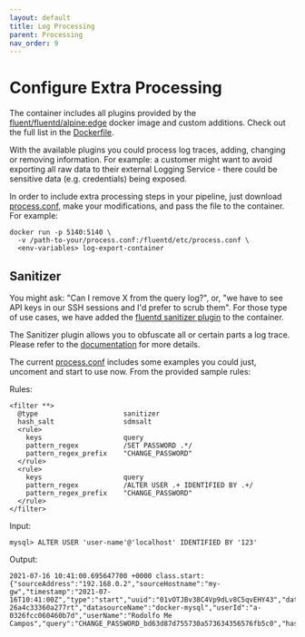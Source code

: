 ```yaml
---
layout: default
title: Log Processing
parent: Processing
nav_order: 9
---
```

# Configure Extra Processing

The container includes all plugins provided by the [fluent/fluentd/alpine:edge](https://hub.docker.com/r/fluent/fluentd/) docker image and custom additions. Check out the full list in the [Dockerfile](../Dockerfile).

With the available plugins you could process log traces, adding, changing or removing information. For example: a customer might want to avoid exporting all raw data to their external Logging Service - there could be sensitive data (e.g. credentials) being exposed.

In order to include extra processing steps in your pipeline, just download [process.conf](../../../fluentd/etc/process.conf), make your modifications, and pass the file to the container. For example:
```
docker run -p 5140:5140 \
  -v /path-to-your/process.conf:/fluentd/etc/process.conf \
  <env-variables> log-export-container 
```

## Sanitizer

You might ask: "Can I remove X from the query log?", or, "we have to see API keys in our SSH sessions and I'd prefer to scrub them". For those type of use cases, we have added the [fluentd sanitizer plugin](https://github.com/fluent/fluent-plugin-sanitizer) to the container.

The Sanitizer plugin allows you to obfuscate all or certain parts a log trace. Please refer to the [documentation](https://github.com/fluent/fluent-plugin-sanitizer) for more details.

The current [process.conf](../../fluentd/etc/process.conf) includes some examples you could just, uncoment and start to use now. From the provided sample rules:

Rules:
```
<filter **>
  @type                     sanitizer
  hash_salt                 sdmsalt
  <rule> 
    keys                    query
    pattern_regex           /SET PASSWORD .*/
    pattern_regex_prefix    "CHANGE_PASSWORD"
  </rule>
  <rule> 
    keys                    query
    pattern_regex           /ALTER USER .+ IDENTIFIED BY .+/
    pattern_regex_prefix    "CHANGE_PASSWORD"
  </rule>
</filter>
```

Input:
```
mysql> ALTER USER 'user-name'@'localhost' IDENTIFIED BY '123'
```

Output:
```
2021-07-16 10:41:00.695647700 +0000 class.start: {"sourceAddress":"192.168.0.2","sourceHostname":"my-gw","timestamp":"2021-07-16T10:41:00Z","type":"start","uuid":"01vOTJBv38C4Vp9dLv8C5qvEHY43","datasourceId":"rs-26a4c33360a277rt","datasourceName":"docker-mysql","userId":"a-0326fcc060460b7d","userName":"Rodolfo Me Campos","query":"CHANGE_PASSWORD_bd63d87d755730a573634356576fb5c0","hash":"aa85c84cc24b53336a355c99978e3e935f544bf2"}
```
